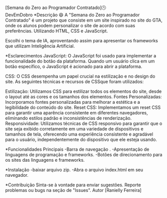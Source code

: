 
[Semana do Zero ao Programador Contratado]🕓 <br>
DevEmDobro
*Descrição 😄
A "Semana do Zero ao Programador Contratado" é um projeto que consiste em um site inspirado no site do GTA,
onde os alunos podem personalizar o site de acordo com suas preferências. Utilizando HTML, CSS e JavaScript.

Escolhi o tema de IA, aproventando assim para apresentar os frameworks que utilizam Inteligência Artificial.

*Esclarecimentos
JavaScript:
O JavaScript foi usado para implementar a funcionalidade do botão da plataforma. Quando um usuário clica em um botão específico, 
o JavaScript é acionado para abrir a plataforma.

CSS:
O CSS desempenha um papel crucial na estilização e no design do site. As seguintes técnicas e recursos de CSSque foram utilizados:

Estilização: Utilizamos CSS para estilizar todos os elementos do site, desde o layout até as cores e os tamanhos dos elementos.
Fontes Personalizadas: Incorporamos fontes personalizadas para melhorar a estética e a legibilidade do conteúdo do site.
Reset CSS: Implementamos um reset CSS para garantir uma aparência consistente em diferentes navegadores, 
eliminando estilos padrão e inconsistências de renderização.
Responsividade: Utilizamos técnicas de CSS responsivo para garantir que o site seja exibido corretamente 
em uma variedade de dispositivos e tamanhos de tela, oferecendo uma experiência consistente e agradável para o usuário, 
independentemente do dispositivo que ele esteja usando.

*Funcionalidades Principais
-Barra de navegação .
-Apresentação de linguagens de programação e frameworks.
-Botões de direcionamento para os sites das linguagens e frameworks.

*Instalação
-baixar arquivo zip.
-Abra o arquivo index.html em seu navegador.

*Contribuição
Sinta-se à vontade para enviar sugestões.
Reporte problemas ou bugs na seção de "Issues".
Autor
[Ranielly Ferreira]

